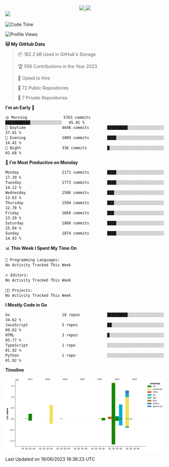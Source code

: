 <div align="center">
  <a href="https://github.com/arielsrv">
    <img height="180em" src="https://github-readme-stats.vercel.app/api?username=arielsrv&show_icons=true&theme=radical&include_all_commits=true&count_private=true"/>
    <img height="180em" src="https://github-readme-stats.vercel.app/api/top-langs/?username=arielsrv&layout=compact&langs_count=10&theme=radical"/>
 </a>
</div>

<div>
  <a href="https://www.linkedin.com/in/arielpineiro/" target="_blank">
    <img src="https://img.shields.io/badge/-LinkedIn-%230077B5?style=for-the-badge&logo=linkedin&logoColor=white" target="_blank">
  </a>
</div>

<!--START_SECTION:waka-->
![Code Time](http://img.shields.io/badge/Code%20Time-0%20secs-blue)

![Profile Views](http://img.shields.io/badge/Profile%20Views-0-blue)

**🐱 My GitHub Data** 

> 📦 182.2 kB Used in GitHub's Storage 
 > 
> 🏆 556 Contributions in the Year 2023
 > 
> 💼 Opted to Hire
 > 
> 📜 72 Public Repositories 
 > 
> 🔑 7 Private Repositories 
 > 
**I'm an Early 🐤** 

```text
🌞 Morning                5763 commits        ███████████░░░░░░░░░░░░░░   45.91 % 
🌆 Daytime                4646 commits        █████████░░░░░░░░░░░░░░░░   37.01 % 
🌃 Evening                1809 commits        ████░░░░░░░░░░░░░░░░░░░░░   14.41 % 
🌙 Night                  336 commits         █░░░░░░░░░░░░░░░░░░░░░░░░   02.68 % 
```
📅 **I'm Most Productive on Monday** 

```text
Monday                   2171 commits        ████░░░░░░░░░░░░░░░░░░░░░   17.29 % 
Tuesday                  1773 commits        ████░░░░░░░░░░░░░░░░░░░░░   14.12 % 
Wednesday                1586 commits        ███░░░░░░░░░░░░░░░░░░░░░░   12.63 % 
Thursday                 1594 commits        ███░░░░░░░░░░░░░░░░░░░░░░   12.70 % 
Friday                   1668 commits        ███░░░░░░░░░░░░░░░░░░░░░░   13.29 % 
Saturday                 1888 commits        ████░░░░░░░░░░░░░░░░░░░░░   15.04 % 
Sunday                   1874 commits        ████░░░░░░░░░░░░░░░░░░░░░   14.93 % 
```


📊 **This Week I Spent My Time On** 

```text
💬 Programming Languages: 
No Activity Tracked This Week

🔥 Editors: 
No Activity Tracked This Week

🐱‍💻 Projects: 
No Activity Tracked This Week
```

**I Mostly Code in Go** 

```text
Go                       18 repos            █████████░░░░░░░░░░░░░░░░   34.62 % 
JavaScript               5 repos             ██░░░░░░░░░░░░░░░░░░░░░░░   09.62 % 
HTML                     3 repos             █░░░░░░░░░░░░░░░░░░░░░░░░   05.77 % 
TypeScript               1 repo              ░░░░░░░░░░░░░░░░░░░░░░░░░   01.92 % 
Python                   1 repo              ░░░░░░░░░░░░░░░░░░░░░░░░░   01.92 % 
```



**Timeline**

![Lines of Code chart](https://raw.githubusercontent.com/arielsrv/arielsrv/main/assets/bar_graph.png)


 Last Updated on 19/06/2023 18:38:23 UTC
<!--END_SECTION:waka-->
